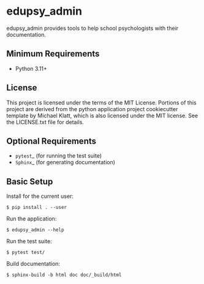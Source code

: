 # edupsy_admin

edupsy_admin provides tools to help school psychologists with their
documentation.

## Minimum Requirements

- Python 3.11+

## License

This project is licensed under the terms of the MIT License. Portions of this
project are derived from the python application project cookiecutter template
by Michael Klatt, which is also licensed under the MIT license. See the
LICENSE.txt file for details.

## Optional Requirements

- `pytest`\_ (for running the test suite)
- `Sphinx`\_ (for generating documentation)

## Basic Setup

Install for the current user:

    $ pip install . --user

Run the application:

    $ edupsy_admin --help

Run the test suite:

    $ pytest test/

Build documentation:

    $ sphinx-build -b html doc doc/_build/html

